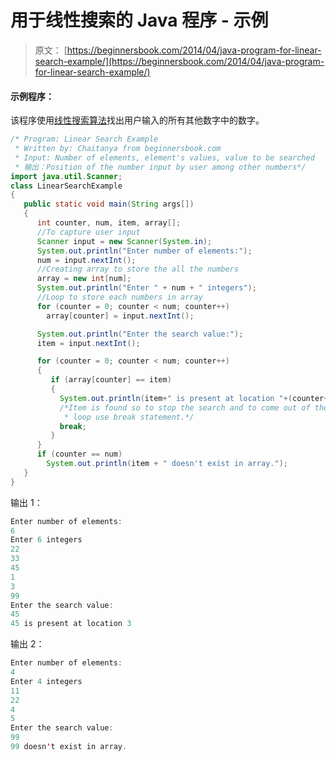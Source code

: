 # 用于线性搜索的 Java 程序 - 示例

> 原文： [https://beginnersbook.com/2014/04/java-program-for-linear-search-example/](https://beginnersbook.com/2014/04/java-program-for-linear-search-example/)

#### 示例程序：

该程序使用[线性搜索算法](https://en.wikipedia.org/wiki/Linear_search)找出用户输入的所有其他数字中的数字。

```java
/* Program: Linear Search Example
 * Written by: Chaitanya from beginnersbook.com
 * Input: Number of elements, element's values, value to be searched
 * 输出：Position of the number input by user among other numbers*/
import java.util.Scanner;
class LinearSearchExample
{
   public static void main(String args[])
   {
      int counter, num, item, array[];
      //To capture user input
      Scanner input = new Scanner(System.in);
      System.out.println("Enter number of elements:");
      num = input.nextInt(); 
      //Creating array to store the all the numbers
      array = new int[num]; 
      System.out.println("Enter " + num + " integers");
      //Loop to store each numbers in array
      for (counter = 0; counter < num; counter++)
        array[counter] = input.nextInt();

      System.out.println("Enter the search value:");
      item = input.nextInt();

      for (counter = 0; counter < num; counter++)
      {
         if (array[counter] == item) 
         {
           System.out.println(item+" is present at location "+(counter+1));
           /*Item is found so to stop the search and to come out of the 
            * loop use break statement.*/
           break;
         }
      }
      if (counter == num)
        System.out.println(item + " doesn't exist in array.");
   }
}
```

输出 1：

```java
Enter number of elements:
6
Enter 6 integers
22
33
45
1
3
99
Enter the search value:
45
45 is present at location 3
```

输出 2：

```java
Enter number of elements:
4
Enter 4 integers
11
22
4
5
Enter the search value:
99
99 doesn't exist in array.
```